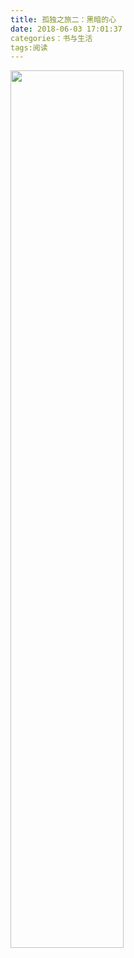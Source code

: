 ```yaml
---
title: 孤独之旅二：黑暗的心
date: 2018-06-03 17:01:37
categories：书与生活
tags:阅读
---
```

<p class="no-indent center"><img class="full-img" style="width:60%" src="{{ site.loadingImg }}" data-src="{{ site.url }}/images/reading/2018-6-3-heart-of-darkness.jpg" /></p>


